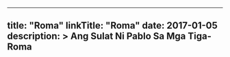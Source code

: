 
---
title: "Roma"
linkTitle: "Roma"
date: 2017-01-05
description: >
  Ang Sulat Ni Pablo Sa Mga Tiga-Roma
---
